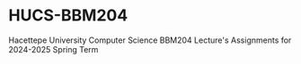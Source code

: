 # HUCS-BBM204
Hacettepe University Computer Science BBM204 Lecture's Assignments for 2024-2025 Spring Term
